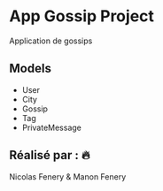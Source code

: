 # App Gossip Project
Application de gossips

## Models
- User
- City
- Gossip
- Tag
- PrivateMessage

## Réalisé par : :fire:
Nicolas Fenery & Manon Fenery
